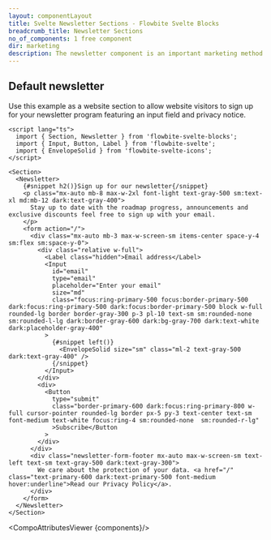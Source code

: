 ```yaml
---
layout: componentLayout
title: Svelte Newsletter Sections - Flowbite Svelte Blocks
breadcrumb_title: Newsletter Sections
no_of_components: 1 free component
dir: marketing
description: The newsletter component is an important marketing method that you can use to convince website visitors to sign up for additional news from your organization.
---
```


<script>
  import { TableProp, TableDefaultRow, CompoAttributesViewer } from '../utils'
  const components = 'Newsletter, Section'
</script>

## Default newsletter

Use this example as a website section to allow website visitors to sign up for your newsletter program featuring an input field and privacy notice.

```svelte example
<script lang="ts">
  import { Section, Newsletter } from 'flowbite-svelte-blocks';
  import { Input, Button, Label } from 'flowbite-svelte';
  import { EnvelopeSolid } from 'flowbite-svelte-icons';
</script>

<Section>
  <Newsletter>
    {#snippet h2()}Sign up for our newsletter{/snippet}
    <p class="mx-auto mb-8 max-w-2xl font-light text-gray-500 sm:text-xl md:mb-12 dark:text-gray-400">
      Stay up to date with the roadmap progress, announcements and exclusive discounts feel free to sign up with your email.
    </p>
    <form action="/">
      <div class="mx-auto mb-3 max-w-screen-sm items-center space-y-4 sm:flex sm:space-y-0">
        <div class="relative w-full">
          <Label class="hidden">Email address</Label>
          <Input
            id="email"
            type="email"
            placeholder="Enter your email"
            size="md"
            class="focus:ring-primary-500 focus:border-primary-500 dark:focus:ring-primary-500 dark:focus:border-primary-500 block w-full rounded-lg border border-gray-300 p-3 pl-10 text-sm sm:rounded-none sm:rounded-l-lg dark:border-gray-600 dark:bg-gray-700 dark:text-white dark:placeholder-gray-400"
          >
            {#snippet left()}
              <EnvelopeSolid size="sm" class="ml-2 text-gray-500 dark:text-gray-400" />
            {/snippet}
          </Input>
        </div>
        <div>
          <Button
            type="submit"
            class="border-primary-600 dark:focus:ring-primary-800 w-full cursor-pointer rounded-lg border px-5 py-3 text-center text-sm font-medium text-white focus:ring-4 sm:rounded-none  sm:rounded-r-lg"
            >Subscribe</Button
          >
        </div>
      </div>
      <div class="newsletter-form-footer mx-auto max-w-screen-sm text-left text-sm text-gray-500 dark:text-gray-300">
        We care about the protection of your data. <a href="/" class="text-primary-600 dark:text-primary-500 font-medium hover:underline">Read our Privacy Policy</a>.
      </div>
    </form>
  </Newsletter>
</Section>
```

<CompoAttributesViewer {components}/>
